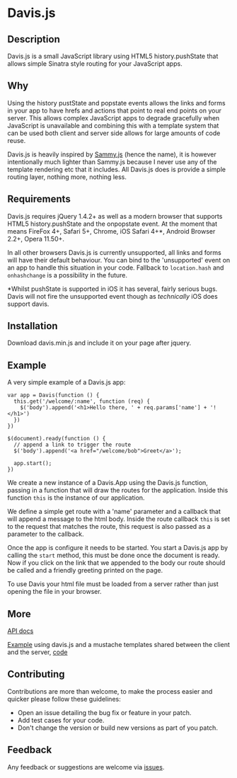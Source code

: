 # Davis.js

## Description

Davis.js is a small JavaScript library using HTML5 history.pushState that allows simple Sinatra style routing for your JavaScript apps.

## Why

Using the history pustState and popstate events allows the links and forms in your app to have hrefs and actions that point to real end points on your server.  This allows complex JavaScript apps to degrade gracefully when JavaScript is unavailable and combining this with a template system that can be used both client and server side allows for large amounts of code reuse.

Davis.js is heavily inspired by [Sammy.js](https://github.com/quirkey/sammy) (hence the name), it is however intentionally much lighter than Sammy.js because I never use any of the template rendering etc that it includes.  All Davis.js does is provide a simple routing layer, nothing more, nothing less.

## Requirements

Davis.js requires jQuery 1.4.2+ as well as a modern browser that supports HTML5 history.pushState and the onpopstate event.  At the moment that means FireFox 4+, Safari 5+, Chrome, iOS Safari 4+*, Android Browser 2.2+, Opera 11.50+.

In all other browsers Davis.js is currently unsupported, all links and forms will have their default behaviour.  You can bind to the 'unsupported' event on an app to handle this situation in your code.  Fallback to `location.hash` and `onhashchange` is a possibility in the future.

*Whilst pushState is supported in iOS it has several, fairly serious bugs.  Davis will not fire the unsupported event though as _technically_ iOS does support davis.

## Installation

Download davis.min.js and include it on your page after jquery.

## Example

A very simple example of a Davis.js app:

    var app = Davis(function () {
      this.get('/welcome/:name', function (req) {
        $('body').append('<h1>Hello there, ' + req.params['name'] + '!</h1>')
      })
    })
    
    $(document).ready(function () {
      // append a link to trigger the route
      $('body').append('<a href="/welcome/bob">Greet</a>');
      
      app.start();
    })

We create a new instance of a Davis.App using the Davis.js function, passing in a function that will draw the routes for the application.  Inside this function `this` is the instance of our application.

We define a simple get route with a 'name' parameter and a callback that will append a message to the html body.  Inside the route callback `this` is set to the request that matches the route, this request is also passed as a parameter to the callback.

Once the app is configure it needs to be started.  You start a Davis.js app by calling the `start` method, this must be done once the document is ready.  Now if you click on the link that we appended to the body our route should be called and a friendly greeting printed on the page.

To use Davis your html file must be loaded from a server rather than just opening the file in your browser.

## More

[API docs](http://olivernn.github.com/davis.js/docs)

[Example](http://davis-example.heroku.com/notes) using davis.js and a mustache templates shared between the client and the server, [code](http://github.com/olivernn/notepad)

## Contributing

Contributions are more than welcome, to make the process easier and quicker please follow these guidelines:

* Open an issue detailing the bug fix or feature in your patch.
* Add test cases for your code.
* Don't change the version or build new versions as part of you patch.

## Feedback

Any feedback or suggestions are welcome via [issues](https://github.com/olivernn/davis.js/issues).